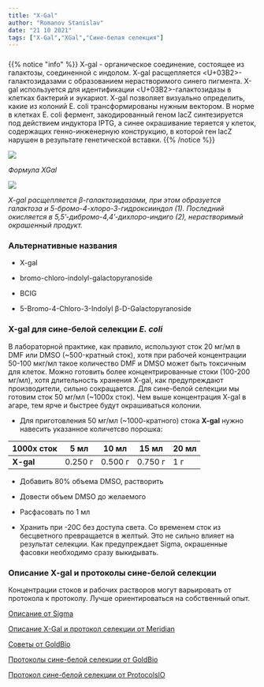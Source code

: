 ```yaml
---
title: "X-Gal"
author: "Romanov Stanislav"
date: "21 10 2021"
tags: ["X-Gal","XGal","Сине-белая селекция"]
---
```


### 

{{% notice "info" %}}
X-gal - органическое соединение, состоящее из галактозы, соединенной с индолом. X-gal расщепляется <U+03B2>-галактозидазами c образованием нерастворимого синего пигмента. X-gal используется для идентификации <U+03B2>-галактозидазы в клетках бактерий и эукариот. X-gal позволяет визуально определить, какие из колоний E. coli трансформированы нужным вектором. В норме в клетках E. coli фермент, закодированный геном lacZ синтезируется под действием индуктора IPTG, а синее окрашивание теряется у клеток, содержащих генно-инженерную конструкцию, в которой ген lacZ нарушен в результате генетической вставки.
{{% /notice %}}

![](https://upload.wikimedia.org/wikipedia/commons/thumb/6/60/X-Gal.svg/1280px-X-Gal.svg.png?classes=shadow&width=15pc)

*Формула XGal*

![](https://upload.wikimedia.org/wikipedia/commons/thumb/3/31/X-Gal_reaction.png/1920px-X-Gal_reaction.png?classes=shadow&width=50pc)

*X-gal расщепляется β-галактозидазами, при этом образуется галактоза и 5-бромо-4-хлоро-3-гидроксииндол (1). Последний окисляется в 5,5’-дибромо-4,4’-дихлоро-индиго (2), нерастворимый окрашенный продукт.*

### Альтернативные названия

-   X-gal

-   bromo-chloro-indolyl-galactopyranoside

-   BCIG

-   5-Bromo-4-Chloro-3-Indolyl β-D-Galactopyranoside

### X-gal для сине-белой селекции *E. coli*

В лабораторной практике, как правило, используют сток 20 мг/мл в DMF или DMSO (\~500-кратный сток), хотя при рабочей концентрации 50-100 мкг/мл такое количество DMF и DMSO может быть токсичным для клеток. Можно готовить более концентрированные стоки (100-200 мг/мл), хотя длительность хранения X-gal, как предупреждают производители, сильно сокращается. Для сине-белой селекции мы готовим сток 50 мг/мл (\~1000x сток). Чем выше концентрация X-gal в агаре, тем ярче и быстрее будут окрашиваться колонии.

-   Для приготовления 50 мг/мл (\~1000-кратного) стока **X-gal** нужно навесить указанное количетсво порошка:

| 1000x cток | 5 мл    | 10 мл   | 15 мл   | 20 мл |
|------------|---------|---------|---------|-------|
| **X-gal**  | 0.250 г | 0.500 г | 0.750 г | 1 г   |

-   Добавить 80% объема DMSO, растворить

-   Довести объем DMSO до желаемого

-   Расфасовать по 1 мл

-   Хранить при -20С без доступа света. Со временем сток из бесцветного превращается в желтый. Это не сильно влияет на результат селекции. Как предупреждает Sigma, окрашенные фасовки необходимо сразу выкидывать.

### Описание X-gal и протоколы сине-белой селекции

Концентрации стоков и рабочих растворов могут варьировать от протокола к протоколу. Лучше ориентироваться на собственный опыт.

[Описание от Sigma](https://www.sigmaaldrich.com/deepweb/assets/sigmaaldrich/product/documents/184/862/b6024pis.pdf)

[Описание X-Gal и протокол селекции от Meridian](https://www.bioline.com/mwdownloads/download/link/id/2695/)

[Советы от GoldBio](https://www.goldbio.com/documents/1098/FAQ%20-%20X-Gal.pdf)

[Протоколы сине-белой селекции от GoldBio](https://www.goldbio.com/uploads/documents/4ea54f373a66e61d9bdd2b95b1a940e2.pdf)

[Протокол сине-белой селекции от ProtocolsIO](https://www.protocols.io/view/Blue-White-Screening-of-Bacterial-Colonies-X-Gal-I-j93uid?step=3)
